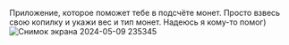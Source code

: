 Приложение, которое поможет тебе в подсчёте монет.
Просто взвесь свою копилку и укажи вес и тип монет.
Надеюсь я кому-то помог)
![Снимок экрана 2024-05-09 235345](https://github.com/kekich119/calculatorMoney/assets/105925379/3cb09353-4a8c-44b2-ad46-d96a3e309216)
